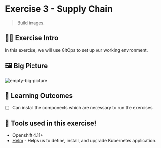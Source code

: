 # Exercise 3 - Supply Chain
> Build images.

## 👨‍🍳 Exercise Intro
In this exercise, we will use GitOps to set up our working environment.

## 🖼️ Big Picture
![empty-big-picture](images/big-picture-empty.jpg)

## 🔮 Learning Outcomes

- [ ] Can install the components which are necessary to run the exercises

## 🔨 Tools used in this exercise!
* Openshift 4.11+
* <span style="color:blue;">[Helm](https://helm.sh/)</span> - Helps us to define, install, and upgrade Kubernetes application.
